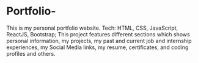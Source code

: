 # Portfolio-
This is my personal portfolio website. Tech: HTML, CSS, JavaScript, ReactJS, Bootstrap; This project features different sections which shows personal information, my projects, my past and current job and internship experiences, my Social Media links, my resume, certificates, and coding profiles and others.
